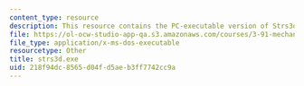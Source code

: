 ```yaml
---
content_type: resource
description: This resource contains the PC-executable version of Strs3d.
file: https://ol-ocw-studio-app-qa.s3.amazonaws.com/courses/3-91-mechanical-behavior-of-plastics-spring-2007/218f94dc8565d04fd5aeb3ff7742cc9a_strs3d.exe
file_type: application/x-ms-dos-executable
resourcetype: Other
title: strs3d.exe
uid: 218f94dc-8565-d04f-d5ae-b3ff7742cc9a
---
```

